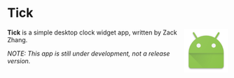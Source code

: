 # Tick

<img src="app/src/main/res/mipmap-xxhdpi/ic_launcher.png" width="100" align="right"/>

**Tick** is a simple desktop clock widget app, written by Zack Zhang.

*NOTE: This app is still under development, not a release version.*
